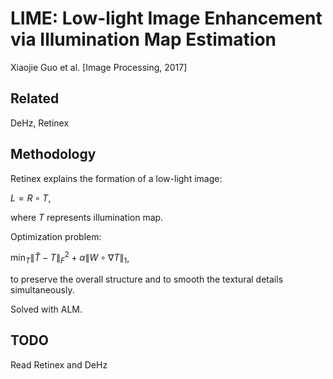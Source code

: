 # LIME: Low-light Image Enhancement via Illumination Map Estimation

Xiaojie Guo et al. [Image Processing, 2017]

## Related

DeHz, Retinex

## Methodology

Retinex explains the formation of a low-light image:

$L = R \circ T$, 

where $T$ represents illumination map.

Optimization problem:

$\min_{T}{{\lVert \hat{T} - T \rVert}_{F}^{2} + \alpha \lVert W \circ \nabla T \rVert_{1}}$,

to preserve the overall structure and to smooth the textural details simultaneously.

Solved with ALM.

## TODO

Read Retinex and DeHz